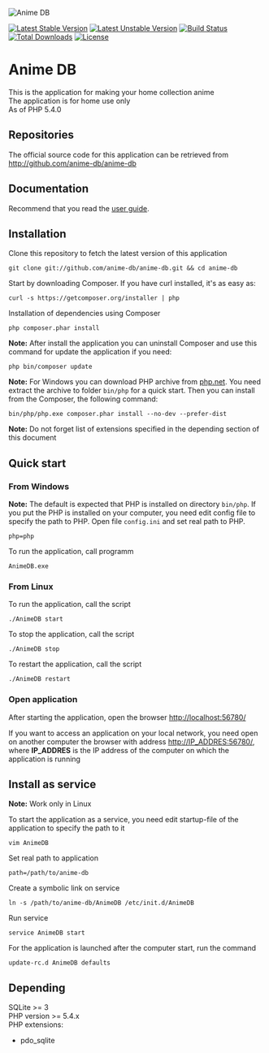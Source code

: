 ![Anime DB](http://anime-db.org/bundles/animedboffsite/images/logo.jpg)

[![Latest Stable Version](https://poser.pugx.org/anime-db/anime-db/v/stable.png)](https://packagist.org/packages/anime-db/anime-db)
[![Latest Unstable Version](https://poser.pugx.org/anime-db/anime-db/v/unstable.png)](https://packagist.org/packages/anime-db/anime-db)
[![Build Status](https://travis-ci.org/anime-db/anime-db.png)](https://travis-ci.org/anime-db/anime-db)
[![Total Downloads](https://poser.pugx.org/anime-db/anime-db/downloads.png)](https://packagist.org/packages/anime-db/anime-db)
[![License](https://poser.pugx.org/anime-db/anime-db/license.png)](https://packagist.org/packages/anime-db/anime-db)

# Anime DB #

This is the application for making your home collection anime<br />
The application is for home use only<br />
As of PHP 5.4.0

## Repositories ##

The official source code for this application can be retrieved from<br />
<http://github.com/anime-db/anime-db>

## Documentation ##

Recommend that you read the [user guide](http://anime-db.org/en/guide/).

## Installation ##

Clone this repository to fetch the latest version of this application

    git clone git://github.com/anime-db/anime-db.git && cd anime-db

Start by downloading Composer. If you have curl installed, it's as easy as:

    curl -s https://getcomposer.org/installer | php

Installation of dependencies using Composer

    php composer.phar install

**Note:** After install the application you can uninstall Composer and use this command for update the application if you need:

    php bin/composer update

**Note:** For Windows you can download PHP archive from [php.net](http://windows.php.net/download/). You need extract the archive to folder `bin/php` for a quick start. Then you can install from the Composer, the following command:

    bin/php/php.exe composer.phar install --no-dev --prefer-dist

**Note:** Do not forget list of extensions specified in the depending section of this document

## Quick start ##

### From Windows ###

**Note:** The default is expected that PHP is installed on directory `bin/php`.
If you put the PHP is installed on your computer, you need edit config file to specify the path to PHP.
Open file `config.ini` and set real path to PHP.

    php=php

To run the application, call programm

    AnimeDB.exe

### From Linux ###

To run the application, call the script

    ./AnimeDB start

To stop the application, call the script

    ./AnimeDB stop

To restart the application, call the script

    ./AnimeDB restart

### Open application ###

After starting the application, open the browser <http://localhost:56780/>

If you want to access an application on your local network, you need open on another computer the browser with address <http://IP_ADDRES:56780/>,
where **IP_ADDRES** is the IP address of the computer on which the application is running

## Install as service ##

**Note:** Work only in Linux

To start the application as a service, you need edit startup-file of the application to specify the path to it

    vim AnimeDB

Set real path to application

    path=/path/to/anime-db

Create a symbolic link on service

    ln -s /path/to/anime-db/AnimeDB /etc/init.d/AnimeDB

Run service

    service AnimeDB start

For the application is launched after the computer start, run the command

    update-rc.d AnimeDB defaults

## Depending ##

SQLite >= 3 <br />
PHP version >= 5.4.x<br />
PHP extensions:
* pdo_sqlite